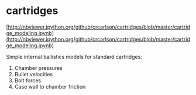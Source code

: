 # cartridges
[http://nbviewer.ipython.org/github/crcarlson/cartridges/blob/master/cartridge_modeling.ipynb](http://nbviewer.ipython.org/github/crcarlson/cartridges/blob/master/cartridge_modeling.ipynb)

Simple internal ballistics models for standard cartridges:
1. Chamber pressures
1. Bullet velocities
1. Bolt forces
1. Case wall to chamber friction

